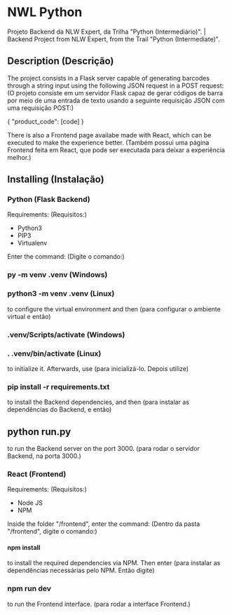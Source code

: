 # NWL Python
Projeto Backend da NLW Expert, da Trilha "Python (Intermediário)". | Backend Project from NLW Expert, from the Trail "Python (Intermediate)".

## Description (Descrição)

The project consists in a Flask server capable of generating barcodes through a string input using the following JSON request in a POST request:
(O projeto consiste em um servidor Flask capaz de gerar códigos de barra por meio de uma entrada de texto usando a seguinte requisição JSON com uma requisição POST:)

{
  "product_code": [code]
}

There is also a Frontend page availabe made with React, which can be executed to make the experience better.
(Também possui uma página Frontend feita em React, que pode ser executada para deixar a experiência melhor.)

## Installing (Instalação)

### Python (Flask Backend)

Requirements:
(Requisitos:)

- Python3
- PIP3
- Virtualenv

Enter the command:
(Digite o comando:)

### py -m venv .venv (Windows)
### python3 -m venv .venv (Linux)

to configure the virtual environment and then
(para configurar o ambiente virtual e então)

### .venv/Scripts/activate (Windows)
### . .venv/bin/activate (Linux)

to initialize it. Afterwards, use
(para inicializá-lo. Depois utilize)
  
### pip install -r requirements.txt

to install the Backend dependencies, and then
(para instalar as dependências do Backend, e então)

## python run.py

to run the Backend server on the port 3000.
(para rodar o servidor Backend, na porta 3000.)

### React (Frontend)

Requirements:
(Requisitos:)

- Node JS
- NPM

Inside the folder "/frontend", enter the command:
(Dentro da pasta "/frontend", digite o comando:)

#### npm install

to install the required dependencies via NPM. Then enter
(para instalar as dependências necessárias pelo NPM. Então digite)

### npm run dev

to run the Frontend interface.
(para rodar a interface Frontend.)
